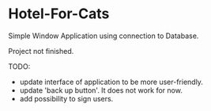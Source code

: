 # Hotel-For-Cats
Simple Window Application using connection to Database.

Project not finished.

TODO:
+ update interface of application to be more user-friendly.
+ update 'back up button'. It does not work for now.
+ add possibility to sign users.
